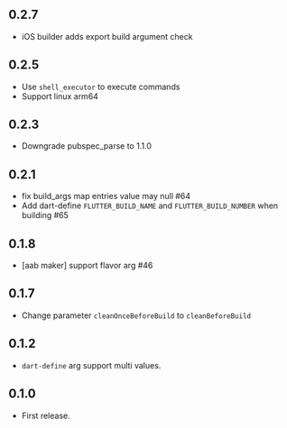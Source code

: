 ## 0.2.7

* iOS builder adds export build argument check

## 0.2.5

* Use `shell_executor` to execute commands
* Support linux arm64

## 0.2.3

* Downgrade pubspec_parse to 1.1.0

## 0.2.1

* fix build_args map entries value may null #64
* Add dart-define `FLUTTER_BUILD_NAME` and `FLUTTER_BUILD_NUMBER` when building #65

## 0.1.8

* [aab maker] support flavor arg #46

## 0.1.7

* Change parameter `cleanOnceBeforeBuild` to `cleanBeforeBuild`

## 0.1.2

* `dart-define` arg support multi values.

## 0.1.0

* First release.
